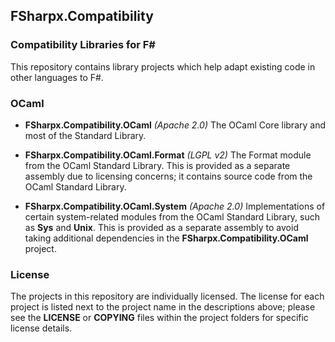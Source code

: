 ## FSharpx.Compatibility
### Compatibility Libraries for F#

This repository contains library projects which help adapt existing code in other languages to F#.


### OCaml

* **FSharpx.Compatibility.OCaml** *(Apache 2.0)*
  The OCaml Core library and most of the Standard Library.

* **FSharpx.Compatibility.OCaml.Format** *(LGPL v2)*
  The Format module from the OCaml Standard Library. This is provided as a separate assembly due to licensing concerns; it contains source code from the OCaml Standard Library.

* **FSharpx.Compatibility.OCaml.System** *(Apache 2.0)*
  Implementations of certain system-related modules from the OCaml Standard Library, such as **Sys** and **Unix**. This is provided as a separate assembly to avoid taking additional dependencies in the **FSharpx.Compatibility.OCaml** project.


### License

The projects in this repository are individually licensed. The license for each project is listed next to the project name in the descriptions above; please see the **LICENSE** or **COPYING** files within the project folders for specific license details.
